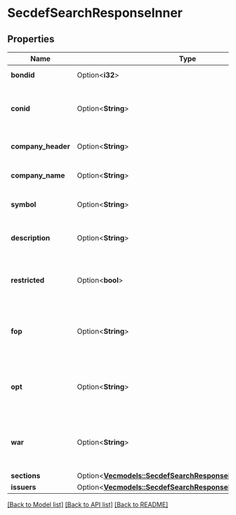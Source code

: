 # SecdefSearchResponseInner

## Properties

Name | Type | Description | Notes
------------ | ------------- | ------------- | -------------
**bondid** | Option<**i32**> | applicable for bonds | [optional]
**conid** | Option<**String**> | Contract identifier for the unique contract. | [optional]
**company_header** | Option<**String**> | Company Name - Exchange | [optional]
**company_name** | Option<**String**> | Formal name of the company. | [optional]
**symbol** | Option<**String**> | Underlying ticker symbol. | [optional]
**description** | Option<**String**> | Primary exchange of the contract | [optional]
**restricted** | Option<**bool**> | Returns if the contract is available for trading. | [optional]
**fop** | Option<**String**> | Returns a string of dates, separated by semicolons. | [optional]
**opt** | Option<**String**> | Returns a string of dates, separated by semicolons. | [optional]
**war** | Option<**String**> | Returns a string of dates, separated by semicolons. | [optional]
**sections** | Option<[**Vec<models::SecdefSearchResponseInnerSectionsInner>**](secdefSearchResponse_inner_sections_inner.md)> |  | [optional]
**issuers** | Option<[**Vec<models::SecdefSearchResponseInnerIssuersInner>**](secdefSearchResponse_inner_issuers_inner.md)> |  | [optional]

[[Back to Model list]](../README.md#documentation-for-models) [[Back to API list]](../README.md#documentation-for-api-endpoints) [[Back to README]](../README.md)


